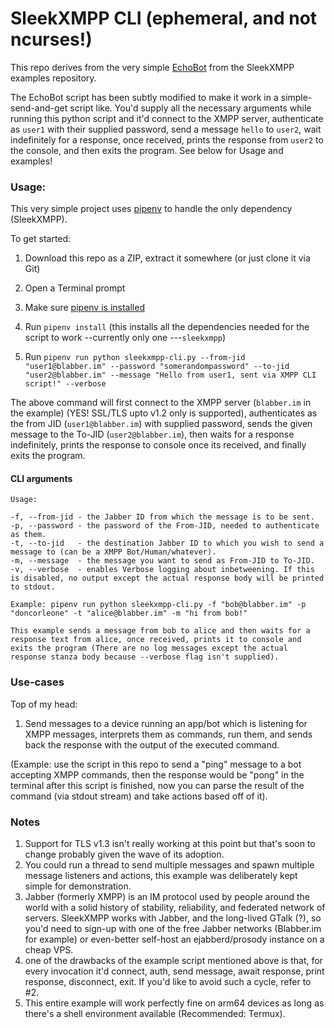 # SleekXMPP CLI (ephemeral, and not ncurses!)

This repo derives from the very simple [EchoBot](https://github.com/fritzy/SleekXMPP/blob/develop/examples/echo_client.py) from the SleekXMPP examples repository.

The EchoBot script has been subtly modified to make it work in a simple-send-and-get script like. You'd supply all the necessary arguments while running this python script and it'd connect to the XMPP server, authenticate as `user1` with their supplied password, send a message `hello` to `user2`, wait indefinitely for a response, once received, prints the response from `user2` to the console, and then exits the program. See below for Usage and examples!

### Usage:

This very simple project uses [pipenv](https://pipenv.kennethreitz.org/) to handle the only dependency (SleekXMPP).

To get started:

1. Download this repo as a ZIP, extract it somewhere (or just clone it via Git)

2. Open a Terminal prompt

3. Make sure [pipenv is installed](https://pipenv.kennethreitz.org/en/latest/#install-pipenv-today)

4. Run `pipenv install` (this installs all the dependencies needed for the script to work --currently only one ---`sleekxmpp`)

5. Run `pipenv run python sleekxmpp-cli.py --from-jid "user1@blabber.im" --password "somerandompassword" --to-jid "user2@blabber.im" --message "Hello from user1, sent via XMPP CLI script!" --verbose`

The above command will first connect to the XMPP server (`blabber.im` in the example) (YES! SSL/TLS upto v1.2 only is supported), authenticates as the from JID (`user1@blabber.im`) with supplied password, sends the given message to the To-JID (`user2@blabber.im`), then waits for a response indefinitely, prints the response to console once its received, and finally exits the program.

#### CLI arguments

```
Usage:

-f, --from-jid - the Jabber ID from which the message is to be sent.
-p, --password - the password of the From-JID, needed to authenticate as them.
-t, --to-jid   - the destination Jabber ID to which you wish to send a message to (can be a XMPP Bot/Human/whatever).
-m, --message  - the message you want to send as From-JID to To-JID.
-v, --verbose  - enables Verbose logging about inbetweening. If this is disabled, no output except the actual response body will be printed to stdout.

Example: pipenv run python sleekxmpp-cli.py -f "bob@blabber.im" -p "doncorleone" -t "alice@blabber.im" -m "hi from bob!"

This example sends a message from bob to alice and then waits for a response text from alice, once received, prints it to console and exits the program (There are no log messages except the actual response stanza body because --verbose flag isn't supplied).

```

### Use-cases
Top of my head:

1. Send messages to a device running an app/bot which is listening for XMPP messages, interprets them as commands, run them, and sends back the response with the output of the executed command.

(Example: use the script in this repo to send a "ping" message to a bot accepting XMPP commands, then the response would be "pong" in the terminal after this script is finished, now you can parse the result of the command (via stdout stream) and take actions based off of it). 

### Notes

1. Support for TLS v1.3 isn't really working at this point but that's soon to change probably given the wave of its adoption.
2. You could run a thread to send multiple messages and spawn multiple message listeners and actions, this example was deliberately kept simple for demonstration.
3. Jabber (formerly XMPP) is an IM protocol used by people around the world with a solid history of stability, reliability, and federated network of servers. SleekXMPP works with Jabber, and the long-lived GTalk (?), so you'd need to sign-up with one of the free Jabber networks (Blabber.im for example) or even-better self-host an ejabberd/prosody instance on a cheap VPS.
4. one of the drawbacks of the example script mentioned above is that, for every invocation it'd connect, auth, send message, await response, print response, disconnect, exit. If you'd like to avoid such a cycle, refer to #2.
5. This entire example will work perfectly fine on arm64 devices as long as there's a shell environment available (Recommended: Termux).
